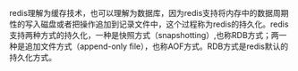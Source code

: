 
redis理解为缓存技术，也可以理解为数据库，因为redis支持将内存中的数据周期性的写入磁盘或者把操作追加到记录文件中，这个过程称为redis的持久化。redis支持两种方式的持久化，一种是快照方式（snapshotting）,也称RDB方式；两一种是追加文件方式（append-only file），也称AOF方式。RDB方式是redis默认的持久化方式。
